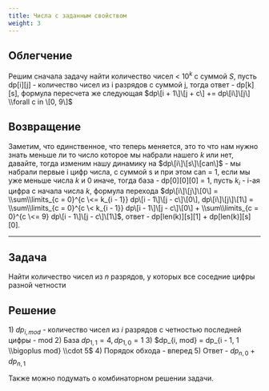 ```yaml
---
title: Числа с заданным свойством
weight: 3
---
```


## Облегчение

Решим сначала задачу найти количество чисел \< $10^k$ с суммой $S$,
пусть dp\[i\]\[j\] - количество чисел из i разрядов с суммой j,
тогда ответ - dp\[k\]\[s\], формула пересчета же следующая $dp\[i +
1\]\[j + c\] += dp\[i\]\[j\] \\forall c in \[0, 9\]$

## Возвращение

Заметим, что единственное, что теперь меняется, это то что нам нужно
знать меньше ли то число которое мы набрали нашего $k$ или нет,
давайте, тогда изменим нашу динамику на $dp\[i\]\[s\]\[can\]$ - мы
набрали первые i цифр числа, с суммой s и при этом can = 1, если мы уже
меньше числа $k$ и 0 иначе, тогда база - dp\[0\]\[0\]\[0\] = 1, пусть
$k_{i}$ - i-ая цифра с начала числа $k$, формула перехода
$dp\[i\]\[j\]\[0\] = \\sum\\limits_{c = 0}^{c \<= k_{i - 1}} dp\[i -
1\]\[j - c\]\[0\], dp\[i\]\[j\]\[1\] = \\sum\\limits_{c = 0}^{c \<
k_{i - 1}} dp\[i - 1\]\[j - c\]\[0\] + \\sum\\limits_{c = 0}^{c \<= 9}
dp\[i - 1\]\[j - c\]\[1\]$, ответ - dp\[len(k)\]\[s\]\[1\] +
dp\[len(k)\]\[s\]\[0\].

---

## Задача

Найти количество чисел из $n$ разрядов, у которых все соседние цифры
разной четности

## Решение

1\) $dp_{i, mod}$ - количество чисел из $i$ разрядов с четностью
последней цифры - mod 2) База $dp_{1, 1} = 4, dp_{1, 0} = 1$ 3)
$dp_{i, mod} = dp_{i - 1, 1 \\bigoplus mod} \\cdot 5$ 4) Порядок
обхода - вперед 5) Ответ - $dp_{n, 0} + dp_{n, 1}$

Также можно подумать о комбинаторном решении задачи.
